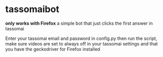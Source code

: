 # tassomaibot
**only works with Firefox**
a simple bot that just clicks the first answer in tassomai

Enter your tassomai email and password in config.py then run the script, make sure videos are set to always off in your tassomai settings and that you have the geckodriver for Firefox installed
